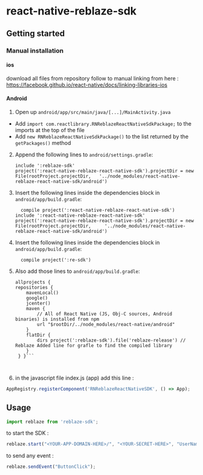 # react-native-reblaze-sdk

## Getting started

### Manual installation

#### ios

download all files from repository follow to manual linking from here : https://facebook.github.io/react-native/docs/linking-libraries-ios

#### Android

1. Open up `android/app/src/main/java/[...]/MainActivity.java`
  - Add `import com.reactlibrary.RNReblazeReactNativeSdkPackage;` to the imports at the top of the file
  - Add `new RNReblazeReactNativeSdkPackage()` to the list returned by the `getPackages()` method
2. Append the following lines to `android/settings.gradle`:
    ```
    include ':reblaze-sdk'
    project(':react-native-reblaze-react-native-sdk').projectDir = new File(rootProject.projectDir,   '../node_modules/react-native-reblaze-react-native-sdk/android')
    ```
 
3. Insert the following lines inside the dependencies block in `android/app/build.gradle`:
    ```
      compile project(':react-native-reblaze-react-native-sdk') 
  	include ':react-native-reblaze-react-native-sdk'
  	project(':react-native-reblaze-react-native-sdk').projectDir = new File(rootProject.projectDir, 	'../node_modules/react-native-reblaze-react-native-sdk/android')
  	```
 
3. Insert the following lines inside the dependencies block in `android/app/build.gradle`:
  	```
      compile project(':re-sdk') 
  	```
4. Also add those lines to `android/app/build.gradle`:
    ```
    allprojects {
    repositories {
        mavenLocal()
        google()
        jcenter()
        maven {
            // All of React Native (JS, Obj-C sources, Android binaries) is installed from npm
            url "$rootDir/../node_modules/react-native/android"
        }
        flatDir {
            dirs project(':reblaze-sdk').file('reblaze-release') // Reblaze Added line for grafle to find the compiled library
        }
     } }```

  
5. in the javascript file index.js (app) add this line : 

```javascript
AppRegistry.registerComponent('RNReblazeReactNativeSDK', () => App);
```

## Usage
```javascript
import reblaze from 'reblaze-sdk';
```
to start the SDK :

```javascript
reblaze.start("<YOUR-APP-DOMAIN-HERE>/", "<YOUR-SECRET-HERE>", "UserName","test@123.io");
```

to send any event : 

```javascript
reblaze.sendEvent("ButtonClick");
```
